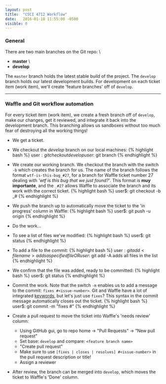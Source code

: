 ```yaml
---
layout: post
title:  "CSCI 4712 Workflow"
date:   2016-01-18 11:55:00 -0500
visible: 0
---
```

### General
There are two main branches on the Git repo: \\
- **master** \\
- **develop** 

The ```master``` branch holds the latest stable build of the project. The ```develop``` branch holds our latest development builds. For development on each ticket item (work item), we'll create 'feature branches' off of ```develop```.

- - -  

### Waffle and Git workflow automation
For every ticket item (work item), we create a fresh branch off of ```develop```, make our changes, get it reviewed, and integrate it back into the development branch. This branching allows us sandboxes without too much fear of destroying all the working things!  

- We get a ticket.

- We checkout the _develop_ branch on our local machines:
{% highlight bash %}
user$: git checkout develop
user$: git branch
{% endhighlight %}

- We create our working branch. We checkout the branch with the switch ```-b``` which creates the branch for us. The name of the branch follows the format ```wtf-is-this-bug_#27```, for a branch for Waffle ticket number 27 dealing with _'wtf is this bug that we just found?'_. This format is **muy importante**, and the ```_#27``` allows Waffle to associate the branch and its work with the correct ticket.
{% highlight bash %}
user$: git checkout -b <description-separated-by-endashes>_#<issue-number>
{% endhighlight %}

- We push the branch up to automatically move the ticket to the 'in progress' column in Waffle:
{% highlight bash %}
user$: git push -u origin <whatever branch name we created above>
{% endhighlight %}

- Do the work...

- To see a list of files we've modified:
{% highlight bash %}
user$: git status
{% endhighlight %}

- To add a file to the commit:
{% highlight bash %}
user$: git add <filename>
adds a specified file
OR
user$: git add -A
adds all files in the list
{% endhighlight %}

- We confirm that the file was added, ready to be committed:
{% highlight bash %}
user$: git status
{% endhighlight %}

- Commit the work. Note that the switch ```-m``` enables us to add a message to the commit: ```fixes #<issue-number>```. Git and Waffle have a lot of integrated [keywords](https://help.github.com/articles/closing-issues-via-commit-messages/), but let's just use ```fixes```? This syntax in the commit message automatically closes out the ticket.
{% highlight bash %}
user$: git commit -m "fixes #<issue-number>"
{% endhighlight %}

- Create a pull request to move the ticket into Waffle's 'needs review' column:
  - Using GitHub gui, go to repo home -> "Pull Requests" -> "New pull request"
  - Set base: ```develop``` and compare: ```<feature branch name>```
  - "Create pull request"
  - Make sure to use ```[fixes | closes | resolves] #<issue-number>``` in the pull request description or title!
  - Assign a reviewer

- After review, the branch can be merged into ```develop```, which moves the ticket to Waffle's 'Done' column.
